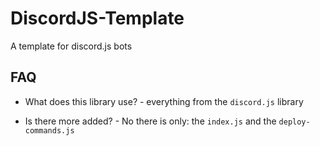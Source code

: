 # DiscordJS-Template
A template for discord.js bots

## FAQ

+ What does this library use? - everything from the `discord.js` library

+ Is there more added? - No there is only: the `index.js` and the ``deploy-commands.js``
